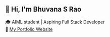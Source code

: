 ## 👋 Hi, I'm Bhuvana S Rao  
🎓 AIML student | Aspiring Full Stack Developer  
🔗 [My Portfolio Website](https://Bhuvana-portfolio.vercel.app)

